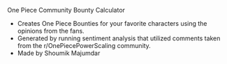 One Piece Community Bounty Calculator

- Creates One Piece Bounties for your favorite characters using the opinions from the fans. 
- Generated by running sentiment analysis that utilized comments taken from the r/OnePiecePowerScaling community.
- Made by Shoumik Majumdar
